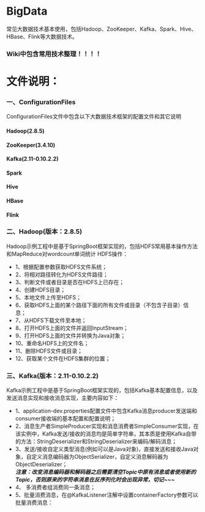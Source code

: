 # BigData
常见大数据技术基本使用，包括Hadoop、ZooKeeper、Kafka、Spark、Hive、HBase、Flink等大数据技术。

### Wiki中包含常用技术整理！！！！

# 文件说明：
### 一、ConfigurationFiles 
  ConfigurationFiles文件中包含以下大数据技术框架的配置文件和其它说明
  #### Hadoop(2.8.5)
  #### ZooKeeper(3.4.10)
  #### Kafka(2.11-0.10.2.2)
  #### Spark
  #### Hive
  #### HBase
  #### Flink

### 二、Hadoop(版本：2.8.5)
  Hadoop示例工程中是基于SpringBoot框架实现的，包括HDFS常用基本操作方法和MapReduce对wordcount单词统计
  HDFS操作：
  * 1、根据配置参数获取HDFS文件系统；
  * 2、将相对路径转化为HDFS文件路径；
  * 3、判断文件或者目录是否在HDFS上已存在；
  * 4、创建HDFS目录；
  * 5、本地文件上传至HDFS；
  * 6、获取HDFS上面的某个路径下面的所有文件或目录（不包含子目录）信息；
  * 7、从HDFS下载文件至本地；
  * 8、打开HDFS上面的文件并返回InputStream；
  * 9、打开HDFS上面的文件并转换为Java对象；
  * 10、重命名HDFS上的文件名；
  * 11、删除HDFS文件或目录；
  * 12、获取某个文件在HDFS集群的位置；

### 三、Kafka(版本：2.11-0.10.2.2)
  Kafka示例工程中是基于SpringBoot框架实现的，包括Kafka基本配置信息，以及发送消息实现和接收消息实现，主要内容如下：
  * 1、application-dev.properties配置文件中包含Kafka消息producer发送端和consumer接收端的基本配置和配置说明；
  * 2、消息生产者SimpleProducer实现和消息消费者SimpleConsumer实现，在该实例中，Kafka发送/接收的消息均是简单字符串，其本质是使用Kafka自带的方法：StringDeserializer和StringDeserializer来编码/解码消息；
  * 3、发送/接收自定义类型消息(例如可以是Java对象)，直接发送和接收Java对象，自定义消息编码器为ObjectSerializer，自定义消息解码器为ObjectDeserializer；\
  ***注意：改变消息编码器和解码器之后需要清空Topic中原有消息或者使用新的Topic，否则原来的字符串消息在反序列化时会出现异常，切记~~~***
  * 4、 多消费者组消费同一条消息；
  * 5、批量消费消息，在@KafkaListener注解中设置containerFactory参数可以批量消费消息：
